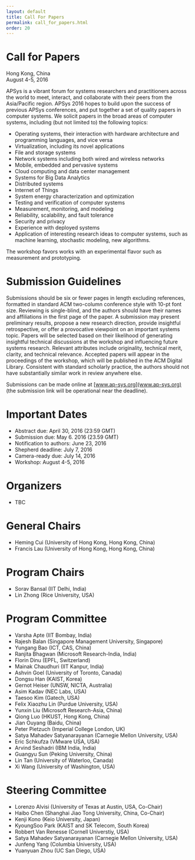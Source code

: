 ```yaml
---
layout: default
title: Call For Papers
permalink: call_for_papers.html
order: 20 
---
```


<!---
Date: 28 Feb 2016
Author: Jingyu Yang
Purpose: To build a website for APSys 2016 for Dr. Cui.
Copy From: Takahiro, who is the author of APSys2015.
--->

# Call for Papers

<div class="align-right sub-title">Hong Kong, China</div>
<div class="align-right sub-title">August 4-5, 2016</div>

APSys is a vibrant forum for systems researchers and practitioners across the world to meet, interact, and collaborate with their peers from the Asia/Pacific region. APSys 2016 hopes to build upon the success of previous APSys conferences, and put together a set of quality papers in computer systems. We solicit papers in the broad areas of computer systems, including (but not limited to) the following topics:

* Operating systems, their interaction with hardware architecture and programming languages, and vice versa
* Virtualization, including its novel applications
* File and storage systems
* Network systems including both wired and wireless networks
* Mobile, embedded and pervasive systems
* Cloud computing and data center management
* Systems for Big Data Analytics 
* Distributed systems
* Internet of Things
* System energy characterization and optimization 
* Testing and verification of computer systems
* Measurement, monitoring, and modeling
* Reliability, scalability, and fault tolerance
* Security and privacy
* Experience with deployed systems
* Application of interesting research ideas to computer systems, such as machine learning, stochastic modeling, new algorithms.

The workshop favors works with an experimental flavor such as measurement and prototyping.

# Submission Guidelines
Submissions should be six or fewer pages in length excluding references, formatted in standard ACM two-column conference style with 10-pt font size. Reviewing is single-blind, and the authors should have their names and affiliations in the first page of the paper. A submission may present preliminary results, propose a new research direction, provide insightful retrospective, or offer a provocative viewpoint on an important systems topic. Papers will be selected based on their likelihood of generating insightful technical discussions at the workshop and influencing future systems research. Relevant attributes include originality, technical merit, clarity, and technical relevance. Accepted papers will appear in the proceedings of the workshop, which will be published in the ACM Digital Library. Consistent with standard scholarly practice, the authors should not have substantially similar work in review anywhere else.

Submissions can be made online at [www.ap-sys.org](www.ap-sys.org) (the submission link will be operational near the deadline).

# Important Dates

* Abstract due: April 30, 2016 (23:59 GMT)
* Submission due: May 6. 2016 (23.59 GMT)
* Notification to authors: June 23, 2016
* Shepherd deadline: July 7, 2016
* Camera-ready due: July 14, 2016
* Workshop: August 4-5, 2016

# Organizers

* TBC

# General Chairs

* Heming Cui (University of Hong Kong, Hong Kong, China)
* Francis Lau (University of Hong Kong, Hong Kong, China)

# Program Chairs

* Sorav Bansal (IIT Delhi, India)
* Lin Zhong (Rice University, USA)

# Program Committee

* Varsha Apte (IIT Bombay, India)
* Rajesh Balan (Singapore Management University, Singapore)
* Yungang Bao (ICT, CAS, China)
* Ranjita Bhagwan (Microsoft Research-India, India)
* Florin Dinu (EPFL, Switzerland)
* Mainak Chaudhuri (IIT Kanpur, India)
* Ashvin Goel (University of Toronto, Canada)
* Dongsu Han (KAIST, Korea)
* Gernot Heiser (UNSW, NICTA, Australia)
* Asim Kadav (NEC Labs, USA)
* Taesoo Kim (Gatech, USA)
* Felix Xiaozhu Lin (Purdue University, USA)
* Yunxin Liu (Microsoft Research-Asia, China)
* Qiong Luo (HKUST, Hong Kong, China)
* Jian Ouyang (Baidu, China)
* Peter Pietzuch (Imperial College London, UK)
* Satya Mahadev Satyanarayanan (Carnegie Mellon University, USA)
* Eric Schkufza (VMware USA, USA)
* Arvind Seshadri (IBM India, India)
* Guangyu Sun (Peking University, China)
* Lin Tan (University of Waterloo, Canada)
* Xi Wang (University of Washington, USA)

# Steering Committee

* Lorenzo Alvisi (University of Texas at Austin, USA, Co-Chair)
* Haibo Chen (Shanghai Jiao Tong University, China, Co-Chair)
* Kenji Kono (Keio University, Japan)
* KyoungSoo Park (KAIST and SK Telecom, South Korea)
* Robbert Van Renesse (Cornell Universtiy, USA)
* Satya Mahadev Satyanarayanan (Carnegie Mellon University, USA)
* Junfeng Yang (Columbia University, USA)
* Yuanyuan Zhou (UC San Diego, USA)
